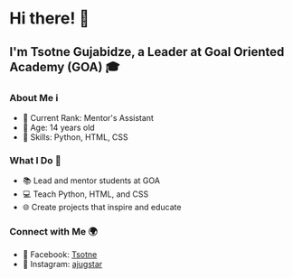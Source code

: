 <style>text-align: center;</style>

# Hi there! 👋

## I'm Tsotne Gujabidze, a Leader at Goal Oriented Academy (GOA) 🎓

### About Me ℹ️
- 🌟 Current Rank: Mentor's Assistant
- 🎂 Age: 14 years old
- 🚀 Skills: Python, HTML, CSS

### What I Do 🌟
- 📚 Lead and mentor students at GOA
- 💻 Teach Python, HTML, and CSS
- 🌐 Create projects that inspire and educate

### Connect with Me 🌍
- 📘 Facebook: [Tsotne](https://www.facebook.com/cotne.gujabidze.9/)
- 📸 Instagram: [ajugstar](https://www.instagram.com/ajugstar/)
